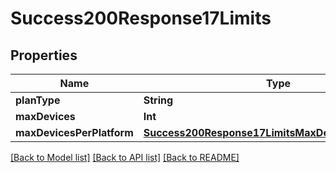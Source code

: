 # Success200Response17Limits

## Properties
Name | Type | Description | Notes
------------ | ------------- | ------------- | -------------
**planType** | **String** |  | [optional] 
**maxDevices** | **Int** |  | [optional] 
**maxDevicesPerPlatform** | [**Success200Response17LimitsMaxDevicesPerPlatform**](Success200Response17LimitsMaxDevicesPerPlatform.md) |  | [optional] 

[[Back to Model list]](../README.md#documentation-for-models) [[Back to API list]](../README.md#documentation-for-api-endpoints) [[Back to README]](../README.md)


